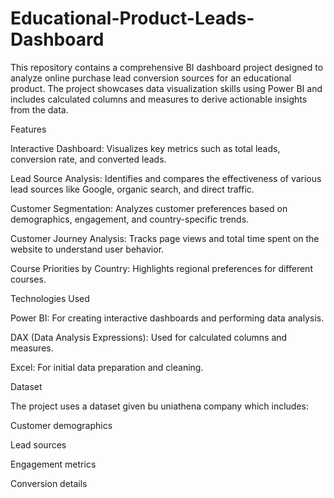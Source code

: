 # Educational-Product-Leads-Dashboard
This repository contains a comprehensive BI dashboard project designed to analyze online purchase lead conversion sources for an educational product. The project showcases data visualization skills using Power BI and includes calculated columns and measures to derive actionable insights from the data.

Features

Interactive Dashboard: Visualizes key metrics such as total leads, conversion rate, and converted leads.

Lead Source Analysis: Identifies and compares the effectiveness of various lead sources like Google, organic search, and direct traffic.

Customer Segmentation: Analyzes customer preferences based on demographics, engagement, and country-specific trends.

Customer Journey Analysis: Tracks page views and total time spent on the website to understand user behavior.

Course Priorities by Country: Highlights regional preferences for different courses.


Technologies Used

Power BI: For creating interactive dashboards and performing data analysis.

DAX (Data Analysis Expressions): Used for calculated columns and measures.

Excel: For initial data preparation and cleaning.


Dataset

The project uses a dataset given bu uniathena company which includes:

Customer demographics

Lead sources

Engagement metrics

Conversion details
